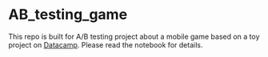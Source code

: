 # AB_testing_game

This repo is built for A/B testing project about a mobile game based on a toy project on [Datacamp](https://www.datacamp.com/projects/184). 
Please read the notebook for details.
